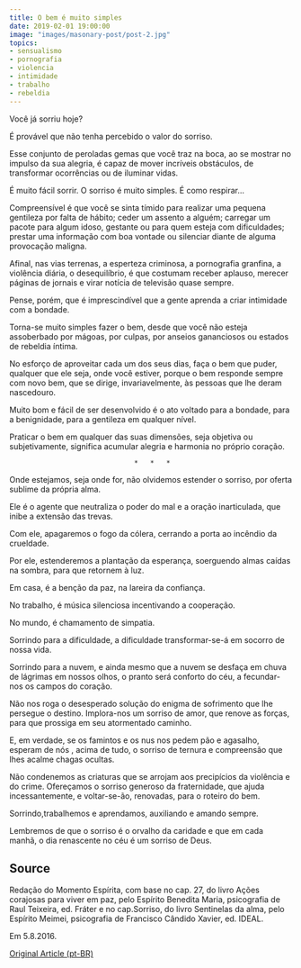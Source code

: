```yaml
---
title: O bem é muito simples
date: 2019-02-01 19:00:00
image: "images/masonary-post/post-2.jpg"
topics: 
- sensualismo
- pornografia
- violencia
- intimidade
- trabalho
- rebeldia
---
```


Você já sorriu hoje?

É provável que não tenha percebido o valor do sorriso.

Esse conjunto de peroladas gemas que você traz na boca, ao se mostrar no
impulso da sua alegria, é capaz de mover incríveis obstáculos, de transformar
ocorrências ou de iluminar vidas.

É muito fácil sorrir. O sorriso é muito simples. É como respirar...

Compreensível é que você se sinta tímido para realizar uma pequena gentileza
por falta de hábito; ceder um assento a alguém; carregar um pacote para algum
idoso, gestante ou para quem esteja com dificuldades; prestar uma informação
com boa vontade ou silenciar diante de alguma provocação maligna.

Afinal, nas vias terrenas, a esperteza criminosa, a pornografia granfina, a
violência diária, o desequilíbrio, é que costumam receber aplauso, merecer
páginas de jornais e virar notícia de televisão quase sempre.

Pense, porém, que é imprescindível que a gente aprenda a criar intimidade com a
bondade.

Torna-se muito simples fazer o bem, desde que você não esteja assoberbado por
mágoas, por culpas, por anseios gananciosos ou estados de rebeldia íntima.

No esforço de aproveitar cada um dos seus dias, faça o bem que puder, qualquer
que ele seja, onde você estiver, porque o bem responde sempre com novo bem, que
se dirige, invariavelmente, às pessoas que lhe deram nascedouro.

Muito bom e fácil de ser desenvolvido é o ato voltado para a bondade, para a
benignidade, para a gentileza em qualquer nível.

Praticar o bem em qualquer das suas dimensões, seja objetiva ou subjetivamente,
significa acumular alegria e harmonia no próprio coração.

                                   *   *   *

Onde estejamos, seja onde for, não olvidemos estender o sorriso, por oferta
sublime da própria alma.

Ele é o agente que neutraliza o poder do mal e a oração inarticulada, que inibe
a extensão das trevas.

Com ele, apagaremos o fogo da cólera, cerrando a porta ao incêndio da
crueldade.

Por ele, estenderemos a plantação da esperança, soerguendo almas caídas na
sombra, para que retornem à luz.

Em casa, é a benção da paz, na lareira da confiança.

No trabalho, é música silenciosa incentivando a cooperação.

No mundo, é chamamento de simpatia.

Sorrindo para a dificuldade, a dificuldade transformar-se-á em socorro de nossa
vida.

Sorrindo para a nuvem, e ainda mesmo que a nuvem se desfaça em chuva de
lágrimas em nossos olhos, o pranto será conforto do céu, a fecundar-nos os
campos do coração.

Não nos roga o desesperado solução do enigma de sofrimento que lhe persegue o
destino. Implora-nos um sorriso de amor, que renove as forças, para que
prossiga em seu atormentado caminho.

E, em verdade, se os famintos e os nus nos pedem pão e agasalho, esperam de nós
, acima de tudo, o sorriso de ternura e compreensão que lhes acalme chagas
ocultas.

Não condenemos as criaturas que se arrojam aos precipícios da violência e do
crime. Ofereçamos o sorriso generoso da fraternidade, que ajuda
incessantemente, e voltar-se-ão, renovadas, para o roteiro do bem.

Sorrindo,trabalhemos e aprendamos, auxiliando e amando sempre.

Lembremos de que o sorriso é o orvalho da caridade e que em cada manhã, o dia
renascente no céu é um sorriso de Deus.

## Source
Redação do Momento Espírita, com base no cap. 27,
do livro Ações corajosas para viver em paz, pelo Espírito
Benedita Maria, psicografia de Raul Teixeira, ed. Fráter e no
cap.Sorriso, do livro Sentinelas da alma, pelo Espírito Meimei,
psicografia de Francisco Cândido Xavier, ed. IDEAL.

Em 5.8.2016.

[Original Article (pt-BR)](http://momento.com.br/pt/ler_texto.php?id=4861)
